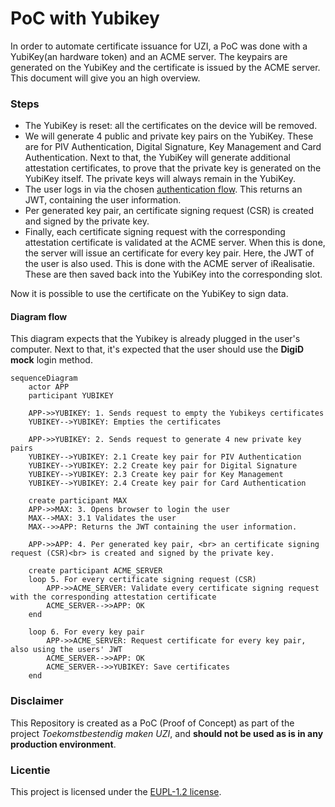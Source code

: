 # PoC with Yubikey

In order to automate certificate issuance for UZI, a PoC was done with a YubiKey(an hardware token) and an ACME server. The keypairs are generated on the YubiKey and the certificate is issued by the ACME server. This document will give you an high overview.

### Steps

- The YubiKey is reset: all the certificates on the device will be removed.
- We will generate 4 public and private key pairs on the YubiKey. These are for PIV Authentication, Digital Signature, Key Management and Card Authentication. Next to that, the YubiKey will generate additional attestation certificates, to prove that the private key is generated on the YubiKey itself. The private keys will always remain in the YubiKey.
- The user logs in via the chosen [authentication flow](./AUTH_FLOW.md). This returns an JWT, containing the user information.
- Per generated key pair, an certificate signing request (CSR) is created and signed by the private key.
- Finally, each certificate signing request with the corresponding attestation certificate is validated at the ACME server. When this is done, the server will issue an certificate for every key pair. Here, the JWT of the user is also used. This is done with the ACME server of iRealisatie. These are then saved back into the YubiKey into the corresponding slot.

Now it is possible to use the certificate on the YubiKey to sign data.

#### Diagram flow

This diagram expects that the Yubikey is already plugged in the user's computer. Next to that, it's expected that the user should use the **DigiD mock** login method.

```mermaid
sequenceDiagram
    actor APP
    participant YUBIKEY

    APP->>YUBIKEY: 1. Sends request to empty the Yubikeys certificates
    YUBIKEY-->YUBIKEY: Empties the certificates

    APP->>YUBIKEY: 2. Sends request to generate 4 new private key pairs
    YUBIKEY-->YUBIKEY: 2.1 Create key pair for PIV Authentication
    YUBIKEY-->YUBIKEY: 2.2 Create key pair for Digital Signature
    YUBIKEY-->YUBIKEY: 2.3 Create key pair for Key Management
    YUBIKEY-->YUBIKEY: 2.4 Create key pair for Card Authentication

    create participant MAX
    APP->>MAX: 3. Opens browser to login the user
    MAX-->MAX: 3.1 Validates the user
    MAX-->>APP: Returns the JWT containing the user information.

    APP->>APP: 4. Per generated key pair, <br> an certificate signing request (CSR)<br> is created and signed by the private key.

    create participant ACME_SERVER
    loop 5. For every certificate signing request (CSR)
        APP->>ACME_SERVER: Validate every certificate signing request with the corresponding attestation certificate
        ACME_SERVER-->>APP: OK
    end

    loop 6. For every key pair
        APP->>ACME_SERVER: Request certificate for every key pair, also using the users' JWT
        ACME_SERVER-->>APP: OK
        ACME_SERVER-->>YUBIKEY: Save certificates
    end

```

### Disclaimer

This Repository is created as a PoC (Proof of Concept) as part of the project _Toekomstbestendig maken UZI_, and **should not be used as is in any production environment**.

### Licentie

This project is licensed under the [EUPL-1.2 license](./LICENSE.txt).
